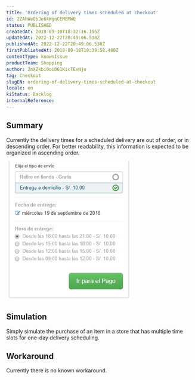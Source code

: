 ```yaml
---
title: 'Ordering of delivery times scheduled at checkout'
id: 2ZAhWeQbJe6kWgoCEMEMWQ
status: PUBLISHED
createdAt: 2018-09-18T18:32:16.155Z
updatedAt: 2022-12-22T20:49:06.538Z
publishedAt: 2022-12-22T20:49:06.538Z
firstPublishedAt: 2018-09-18T18:39:58.480Z
contentType: knownIssue
productTeam: Shopping
author: 2mXZkbi0oi061KicTExNjo
tag: Checkout
slugEN: ordering-of-delivery-times-scheduled-at-checkout
locale: en
kiStatus: Backlog
internalReference: 
---
```


## Summary

Currently the delivery times for a scheduled delivery are out of order, or in descending order. For better readability, this information is expected to be organized in ascending order.

![image](https://raw.githubusercontent.com/vtexdocs/help-center-content/refs/heads/main/docs/en/known-issues/Shopping/ordering-of-delivery-times-scheduled-at-checkout_1.png)

## Simulation

Simply simulate the purchase of an item in a store that has multiple time slots for one-day delivery scheduling.

## Workaround

Currently there is no known workaround.

